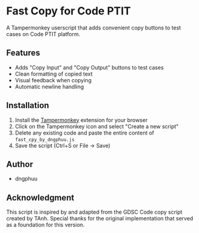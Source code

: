 # Fast Copy for Code PTIT

A Tampermonkey userscript that adds convenient copy buttons to test cases on Code PTIT platform.

## Features

-   Adds "Copy Input" and "Copy Output" buttons to test cases
-   Clean formatting of copied text
-   Visual feedback when copying
-   Automatic newline handling

## Installation

1. Install the [Tampermonkey](https://www.tampermonkey.net/) extension for your browser
2. Click on the Tampermonkey icon and select "Create a new script"
3. Delete any existing code and paste the entire content of `fast_cpy_by_dngphuu.js`
4. Save the script (Ctrl+S or File -> Save)

## Author

-   dngphuu

## Acknowledgment

This script is inspired by and adapted from the GDSC Code copy script created by TAnh. Special thanks for the original implementation that served as a foundation for this version.
